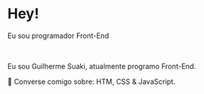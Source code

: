 <h1>Hey!</h1>

<p>Eu sou programador Front-End</p>
<br>
<p>Eu sou Guilherme Suaki, atualmente programo Front-End.
<br>
<p>💬 Converse comigo sobre: HTM, CSS & JavaScript.
